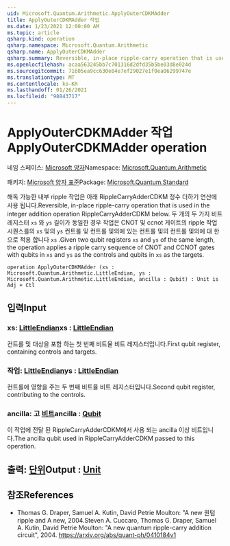 ```yaml
---
uid: Microsoft.Quantum.Arithmetic.ApplyOuterCDKMAdder
title: ApplyOuterCDKMAdder 작업
ms.date: 1/23/2021 12:00:00 AM
ms.topic: article
qsharp.kind: operation
qsharp.namespace: Microsoft.Quantum.Arithmetic
qsharp.name: ApplyOuterCDKMAdder
qsharp.summary: Reversible, in-place ripple-carry operation that is used in the integer addition operation RippleCarryAdderCDKM below. Given two qubit registers `xs` and `ys` of the same length, the operation applies a ripple carry sequence of CNOT and CCNOT gates with qubits in `xs` and `ys` as the controls and qubits in `xs` as the targets.
ms.openlocfilehash: acaa563245bb7c701316d2dfd35b5be03d8e024d
ms.sourcegitcommit: 71605ea9cc630e84e7ef29027e1f0ea06299747e
ms.translationtype: MT
ms.contentlocale: ko-KR
ms.lasthandoff: 01/26/2021
ms.locfileid: "98843717"
---
```

# <a name="applyoutercdkmadder-operation"></a><span data-ttu-id="a8c8c-102">ApplyOuterCDKMAdder 작업</span><span class="sxs-lookup"><span data-stu-id="a8c8c-102">ApplyOuterCDKMAdder operation</span></span>

<span data-ttu-id="a8c8c-103">네임 스페이스: [Microsoft 양자](xref:Microsoft.Quantum.Arithmetic)</span><span class="sxs-lookup"><span data-stu-id="a8c8c-103">Namespace: [Microsoft.Quantum.Arithmetic](xref:Microsoft.Quantum.Arithmetic)</span></span>

<span data-ttu-id="a8c8c-104">패키지: [Microsoft 양자 표준](https://nuget.org/packages/Microsoft.Quantum.Standard)</span><span class="sxs-lookup"><span data-stu-id="a8c8c-104">Package: [Microsoft.Quantum.Standard](https://nuget.org/packages/Microsoft.Quantum.Standard)</span></span>


<span data-ttu-id="a8c8c-105">해독 가능한 내부 ripple 작업은 아래 RippleCarryAdderCDKM 정수 더하기 연산에 사용 됩니다.</span><span class="sxs-lookup"><span data-stu-id="a8c8c-105">Reversible, in-place ripple-carry operation that is used in the integer addition operation RippleCarryAdderCDKM below.</span></span>
<span data-ttu-id="a8c8c-106">두 개의 두 가지 비트 레지스터 `xs` 와 `ys` 길이가 동일한 경우 작업은 CNOT 및 ccnot 게이트의 ripple 작업 시퀀스를의 `xs` 및의 `ys` 컨트롤 및 컨트롤 및의에 있는 컨트롤 및의 컨트롤 및의에 대 한으로 적용 합니다 `xs` .</span><span class="sxs-lookup"><span data-stu-id="a8c8c-106">Given two qubit registers `xs` and `ys` of the same length, the operation applies a ripple carry sequence of CNOT and CCNOT gates with qubits in `xs` and `ys` as the controls and qubits in `xs` as the targets.</span></span>

```qsharp
operation ApplyOuterCDKMAdder (xs : Microsoft.Quantum.Arithmetic.LittleEndian, ys : Microsoft.Quantum.Arithmetic.LittleEndian, ancilla : Qubit) : Unit is Adj + Ctl
```


## <a name="input"></a><span data-ttu-id="a8c8c-107">입력</span><span class="sxs-lookup"><span data-stu-id="a8c8c-107">Input</span></span>

### <a name="xs--littleendian"></a><span data-ttu-id="a8c8c-108">xs: [LittleEndian](xref:Microsoft.Quantum.Arithmetic.LittleEndian)</span><span class="sxs-lookup"><span data-stu-id="a8c8c-108">xs : [LittleEndian](xref:Microsoft.Quantum.Arithmetic.LittleEndian)</span></span>

<span data-ttu-id="a8c8c-109">컨트롤 및 대상을 포함 하는 첫 번째 비트율 비트 레지스터입니다.</span><span class="sxs-lookup"><span data-stu-id="a8c8c-109">First qubit register, containing controls and targets.</span></span>


### <a name="ys--littleendian"></a><span data-ttu-id="a8c8c-110">작업: [LittleEndian](xref:Microsoft.Quantum.Arithmetic.LittleEndian)</span><span class="sxs-lookup"><span data-stu-id="a8c8c-110">ys : [LittleEndian](xref:Microsoft.Quantum.Arithmetic.LittleEndian)</span></span>

<span data-ttu-id="a8c8c-111">컨트롤에 영향을 주는 두 번째 비트율 비트 레지스터입니다.</span><span class="sxs-lookup"><span data-stu-id="a8c8c-111">Second qubit register, contributing to the controls.</span></span>


### <a name="ancilla--qubit"></a><span data-ttu-id="a8c8c-112">ancilla: 고 [비트](xref:microsoft.quantum.lang-ref.qubit)</span><span class="sxs-lookup"><span data-stu-id="a8c8c-112">ancilla : [Qubit](xref:microsoft.quantum.lang-ref.qubit)</span></span>

<span data-ttu-id="a8c8c-113">이 작업에 전달 된 RippleCarryAdderCDKM에서 사용 되는 ancilla 이상 비트입니다.</span><span class="sxs-lookup"><span data-stu-id="a8c8c-113">The ancilla qubit used in RippleCarryAdderCDKM passed to this operation.</span></span>



## <a name="output--unit"></a><span data-ttu-id="a8c8c-114">출력: [단위](xref:microsoft.quantum.lang-ref.unit)</span><span class="sxs-lookup"><span data-stu-id="a8c8c-114">Output : [Unit](xref:microsoft.quantum.lang-ref.unit)</span></span>



## <a name="references"></a><span data-ttu-id="a8c8c-115">참조</span><span class="sxs-lookup"><span data-stu-id="a8c8c-115">References</span></span>

- <span data-ttu-id="a8c8c-116">Thomas G. Draper, Samuel A. Kutin, David Petrie Moulton: "A new 퀀텀 ripple and A new, 2004.</span><span class="sxs-lookup"><span data-stu-id="a8c8c-116">Steven A. Cuccaro, Thomas G. Draper, Samuel A. Kutin, David Petrie Moulton: "A new quantum ripple-carry addition circuit", 2004.</span></span>
  https://arxiv.org/abs/quant-ph/0410184v1